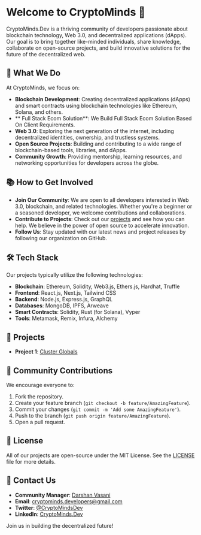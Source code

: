 # Welcome to CryptoMinds 👾



CryptoMinds.Dev is a thriving community of developers passionate about blockchain technology, Web 3.0, and decentralized applications (dApps). Our goal is to bring together like-minded individuals, share knowledge, collaborate on open-source projects, and build innovative solutions for the future of the decentralized web.

## 🚀 What We Do

At CryptoMinds, we focus on:

- **Blockchain Development**: Creating decentralized applications (dApps) and smart contracts using blockchain technologies like Ethereum, Solana, and others.
- ** Full Stack Ecom Solution**: We Build Full Stack Ecom Solution Based On Client Requirements.
- **Web 3.0**: Exploring the next generation of the internet, including decentralized identities, ownership, and trustless systems.
- **Open Source Projects**: Building and contributing to a wide range of blockchain-based tools, libraries, and dApps.
- **Community Growth**: Providing mentorship, learning resources, and networking opportunities for developers across the globe.

## 📚 How to Get Involved

- **Join Our Community**: We are open to all developers interested in Web 3.0, blockchain, and related technologies. Whether you're a beginner or a seasoned developer, we welcome contributions and collaborations.
- **Contribute to Projects**: Check out our [projects](https://github.com/CryptoMinds-Dev) and see how you can help. We believe in the power of open source to accelerate innovation.
- **Follow Us**: Stay updated with our latest news and project releases by following our organization on GitHub.

## 🛠 Tech Stack

Our projects typically utilize the following technologies:

- **Blockchain**: Ethereum, Solidity, Web3.js, Ethers.js, Hardhat, Truffle
- **Frontend**: React.js, Next.js, Tailwind CSS
- **Backend**: Node.js, Express.js, GraphQL
- **Databases**: MongoDB, IPFS, Arweave
- **Smart Contracts**: Solidity, Rust (for Solana), Vyper
- **Tools**: Metamask, Remix, Infura, Alchemy

## 🌟 Projects

- **Project 1**: [Cluster Globals](#)


## 👥 Community Contributions

We encourage everyone to:

1. Fork the repository.
2. Create your feature branch (`git checkout -b feature/AmazingFeature`).
3. Commit your changes (`git commit -m 'Add some AmazingFeature'`).
4. Push to the branch (`git push origin feature/AmazingFeature`).
5. Open a pull request.

## 📝 License

All of our projects are open-source under the MIT License. See the [LICENSE](./LICENSE) file for more details.

## 🤝 Contact Us

- **Community Manager**: [Darshan Vasani](https://linkedin.com/in/dpvasani56)
- **Email**: cryptominds.developers@gmail.com
- **Twitter**: [@CryptoMindsDev](https://x.com/CryptoMindsDev)
- **LinkedIn**: [CryptoMinds.Dev](https://www.linkedin.com/company/cryptominds56/)

Join us in building the decentralized future!
